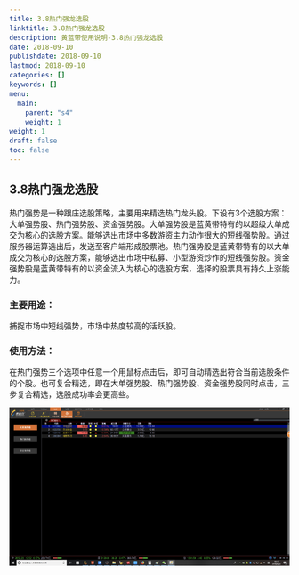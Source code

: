 ```yaml
---
title: 3.8热门强龙选股
linktitle: 3.8热门强龙选股
description: 黄蓝带使用说明-3.8热门强龙选股
date: 2018-09-10
publishdate: 2018-09-10
lastmod: 2018-09-10
categories: []
keywords: []
menu:
  main:
    parent: "s4"
    weight: 1
weight: 1
draft: false
toc: false
---
```



## 3.8热门强龙选股

热门强势是一种跟庄选股策略，主要用来精选热门龙头股。下设有3个选股方案：大单强势股、热门强势股、资金强势股。大单强势股是蓝黄带特有的以超级大单成交为核心的选股方案。能够选出市场中多数游资主力动作很大的短线强势股。通过服务器运算选出后，发送至客户端形成股票池。热门强势股是蓝黄带特有的以大单成交为核心的选股方案，能够选出市场中私募、小型游资炒作的短线强势股。资金强势股是蓝黄带特有的以资金流入为核心的选股方案，选择的股票具有持久上涨能力。

### 主要用途：

捕捉市场中短线强势，市场中热度较高的活跃股。

### 使用方法：

在热门强势三个选项中任意一个用鼠标点击后，即可自动精选出符合当前选股条件的个股。也可复合精选，即在大单强势股、热门强势股、资金强势股同时点击，三步复合精选，选股成功率会更高些。

![](/assets/hld_remengqianglong.png)

